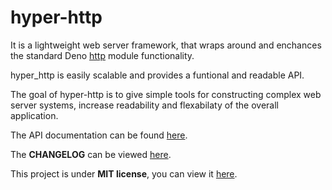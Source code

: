 # hyper-http

It is a lightweight web server framework, that wraps around and enchances the standard Deno [http](https://deno.land/std@0.87.0/http) module functionality.

hyper_http is easily scalable and provides a funtional and readable API.

The goal of hyper-http is to give simple tools for constructing complex web server systems, increase readability and flexabilaty of the overall application.

The API documentation can be found [here](https://tnario.github.io/deno-hyper-http/).

The **CHANGELOG** can be viewed [here](./CHANGELOG.md).

This project is under **MIT license**, you can view it [here](LICENSE.md).

